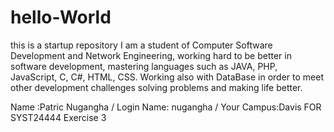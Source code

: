 # hello-World
this is a startup repository
I am a student of Computer Software Development and Network Engineering, working hard to be better in software development, mastering languages such as JAVA, PHP, JavaScript, C, C#, HTML, CSS. Working also with DataBase in order to meet other development challenges solving problems and making life better.

 Name :Patric Nugangha /  Login Name: nugangha / Your Campus:Davis FOR SYST24444 Exercise 3

